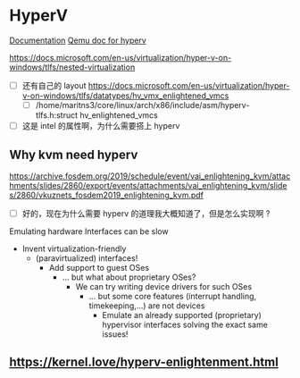 # HyperV
[Documentation](https://docs.microsoft.com/en-us/virtualization/hyper-v-on-windows/about/)
[Qemu doc for hyperv](https://github.com/qemu/qemu/blob/master/docs/hyperv.txt)


https://docs.microsoft.com/en-us/virtualization/hyper-v-on-windows/tlfs/nested-virtualization

- [ ] 还有自己的 layout https://docs.microsoft.com/en-us/virtualization/hyper-v-on-windows/tlfs/datatypes/hv_vmx_enlightened_vmcs
    - [ ] /home/maritns3/core/linux/arch/x86/include/asm/hyperv-tlfs.h:struct hv_enlightened_vmcs

- [ ] 这是 intel 的属性啊，为什么需要搭上 hyperv

## Why kvm need hyperv
https://archive.fosdem.org/2019/schedule/event/vai_enlightening_kvm/attachments/slides/2860/export/events/attachments/vai_enlightening_kvm/slides/2860/vkuznets_fosdem2019_enlightening_kvm.pdf

- [ ] 好的，现在为什么需要 hyperv 的道理我大概知道了，但是怎么实现啊 ?

Emulating hardware Interfaces can be slow
- Invent virtualization-friendly
  - (paravirtualized) interfaces!
    - Add support to guest OSes
      - ... but what about proprietary OSes?
        - We can try writing device drivers for such OSes
          - ... but some core features (interrupt handling, timekeeping,...) are not devices
            - Emulate an already supported (proprietary) hypervisor interfaces solving the exact same issues!

## https://kernel.love/hyperv-enlightenment.html

